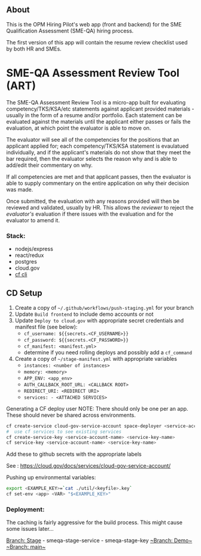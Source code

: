 ## About

This is the OPM Hiring Pilot's web app (front and backend) for the SME Qualification Assessment (SME-QA) hiring process.

The first version of this app will contain the resume review checklist used by both HR and SMEs.

# SME-QA Assessment Review Tool (ART)

The SME-QA Assessment Review Tool is a micro-app built for evaluating competency/TKS/KSA/etc statements against applicant provided materials - usually in the form of a resume and/or portfolio. Each statement can be evaluated against the materials until the applicant either passes or fails the evaluation, at which point the evaluator is able to move on.

The evaluator will see all of the competencies for the positions that an applicant applied for; each competency/TKS/KSA statement is evaulatued individually, and if the applicant's materials do not show that they meet the bar required, then the evaluator selects the reason why and is able to add/edit their commentary on why.

If all competencies are met and that applicant passes, then the evaluator is able to supply commentary on the entire application on why their decision was made.

Once submitted, the evaluation with any reasons provided will then be reviewed and validated, usually by HR. This allows the _reviewer_ to reject the _evaluator's_ evaluation if there issues with the evaluation and for the evaluator to amend it.

### Stack:

- nodejs/express
- react/redux
- postgres
- cloud.gov
- [cf cli](https://github.com/cloudfoundry/cli)

## CD Setup

1. Create a copy of `~/.github/workflows/push-staging.yml` for your branch
2. Update `Build frontend` to include demo accounts or not
3. Update `Deploy to cloud.gov` with appropriate secret credentials and manifest file (see below):
   - `cf_username: ${{secrets.<CF_USERNAME>}}`
   - `cf_password: ${{secrets.<CF_PASSWORD>}}`
   - `cf_manifest: <manifest.yml>`
   - determine if you need rolling deploys and possibly add a `cf_command`
4. Create a copy of `~/stage-manifest.yml` with appropriate variables
   - `instances: <number of instances>`
   - `memory: <memory>`
   - `APP_ENV: <app_env>`
   - `AUTH_CALLBACK_ROOT_URL: <CALLBACK ROOT>`
   - `REDIRECT_URI: <REDIRECT URI>`
   - `services: - <ATTACHED SERVICES>`

Generating a CF deploy user
NOTE: There should only be one per an app. These should never be shared across environments.

```sh
cf create-service cloud-gov-service-account space-deployer <service-account-name>
#  use cf services to see existing services
cf create-service-key <service-account-name> <service-key-name>
cf service-key <service-account-name> <service-key-name>
```

Add these to github secrets with the appropriate labels

See : https://cloud.gov/docs/services/cloud-gov-service-account/

Pushing up environmental variables:

```sh
export <EXAMPLE_KEY>=`cat ./util/<keyfile>.key`
cf set-env <app> <VAR> "$<EXAMPLE_KEY>"
```

### Deployment:

The caching is fairly aggressive for the build process. This might cause some issues later...

[Branch: Stage](https://smeqa-staging.app.cloud.gov) - smeqa-stage-service - smeqa-stage-key
[~Branch: Demo~](https://smeqa-demo.app.cloud.gov)
[~Branch: main~](https://smeqa-rr.app.cloud.gov)
